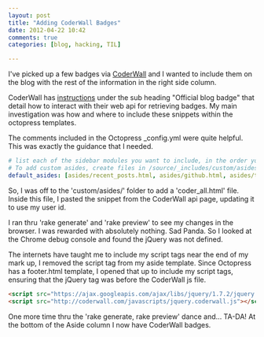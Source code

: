 ```yaml
---
layout: post
title: "Adding CoderWall Badges"
date: 2012-04-22 10:42
comments: true
categories: [blog, hacking, TIL]

---
```


I've picked up a few badges via [CoderWall](http://coderwall.com/) and I wanted to include them on the blog with the rest of the information in the right side column.

CoderWall has [instructions](http://coderwall.com/api) under the sub heading "Official blog badge" that detail how to interact with their web api for retrieving badges. My main investigation was how and where to include these snippets within the octopress templates.

The comments included in the Octopress _config.yml were quite helpful. This was exactly the guidance that I needed.

``` yml excerpt from _config.yml
# list each of the sidebar modules you want to include, in the order you want them to appear.
# To add custom asides, create files in /source/_includes/custom/asides/ and add them to the list like 'custom/asides/custom_aside_name.html'
default_asides: [asides/recent_posts.html, asides/github.html, asides/twitter.html, asides/delicious.html, asides/pinboard.html, asides/googleplus.html, custom/asides/coder_wall.html]
```

So, I was off to the 'custom/asides/' folder to add a 'coder_all.html' file. Inside this file, I pasted the snippet from the CoderWall api page, updating it to use my user id.
<script src="https://gist.github.com/1585413.js?file=coderwall_badge_markup.html"></script>

I ran thru 'rake generate' and 'rake preview' to see my changes in the browser. I was rewarded with absolutely nothing. Sad Panda. So I looked at the Chrome debug console and found the jQuery was not defined.

The internets have taught me to include my script tags near the end of my mark up, I removed the script tag from my aside template. Since Octopress has a footer.html template, I opened that up to include my script tags, ensuring that the jQuery tag was before the CoderWall js file.
``` html script tags
<script src="https://ajax.googleapis.com/ajax/libs/jquery/1.7.2/jquery.min.js"></script>
<script src="http://coderwall.com/javascripts/jquery.coderwall.js"></script>
```
One more time thru the 'rake generate, rake preview' dance and... TA-DA! At the bottom of the Aside column I now have CoderWall badges.
